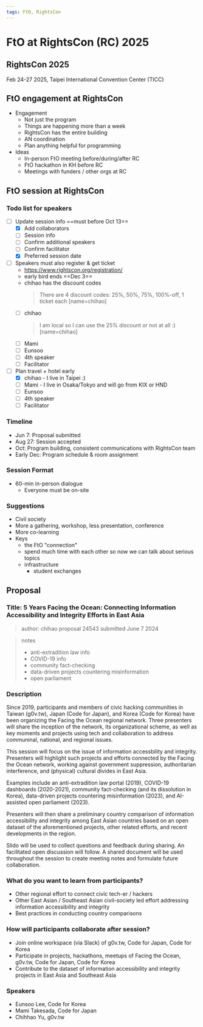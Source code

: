 ```yaml
---
tags: FtO, RightsCon
---
```

# FtO at RightsCon (RC) 2025

## RightsCon 2025
Feb 24-27 2025, Taipei International Convention Center (TICC)

## FtO engagement at RightsCon
- Engagement
    - Not just the program
    - Things are happening more than a week
    - RightsCon has the entire building
    - AN coordination
    - Plan anything helpful for programming
- Ideas
    - In-person FtO meeting before/during/after RC
    - FtO hackathon in KH before RC
    - Meetings with funders / other orgs at RC

## FtO session at RightsCon

### Todo list for speakers

- [ ] Update session info ==must before Oct 13==
    - [x] Add collaborators
    - [ ] Session info
    - [ ] Confirm additional speakers
    - [ ] Confirm facilitator
    - [x] Preferred session date
- [ ] Speakers must also register & get ticket
    - https://www.rightscon.org/registration/
    - early bird ends ==Dec 3==
    - chihao has the discount codes
        > There are 4 discount codes: 25%, 50%, 75%, 100%-off, 1 ticket each [name=chihao]
    - [ ] chihao
        > I am local so I can use the 25% discount or not at all :) [name=chihao]
    - [ ] Mami
    - [ ] Eunsoo
    - [ ] 4th speaker
    - [ ] Facilitator
- [ ] Plan travel + hotel early
    - [x] chihao - I live in Taipei :)
    - [ ] Mami - I live in Osaka/Tokyo and will go from KIX or HND
    - [ ] Eunsoo
    - [ ] 4th speaker
    - [ ] Facilitator

### Timeline

- Jun 7: Proposal submitted
- Aug 27: Session accepted
- Oct: Program building, consistent communications with RightsCon team
- Early Dec: Program schedule & room assignment

### Session Format
- 60-min in-person dialogue
    - Everyone must be on-site

### Suggestions
- Civil society
- More a gathering, workshop, less presentation, conference
- More co-learning
- Keys
    - the FtO "connection"
    - spend much time with each other so now we can talk about serious topics
    - infrastructure
        - student exchanges

## Proposal

### Title: 5 Years Facing the Ocean: Connecting Information Accessibility and Integrity Efforts in East Asia

> author: chihao
> proposal 24543
> submitted June 7 2024

> notes
> - anti-extradition law info
> - COVID-19 info
> - community fact-checking
> - data-driven projects countering misinformation
> - open parliament
> 

### Description

Since 2019, participants and members of civic hacking communities in Taiwan (g0v.tw), Japan (Code for Japan), and Korea (Code for Korea) have been organizing the Facing the Ocean regional network. Three presenters will share the inception of the network, its organizational scheme, as well as key moments and projects using tech and collaboration to address communinal, national, and regional issues.

This session will focus on the issue of information accessbility and integrity. Presenters will highlight such projects and efforts connected by the Facing the Ocean network, working against government suppression, authoritarian interference, and (physical) cultural divides in East Asia.

Examples include an anti-extradition law portal (2019), COVID-19 dashboards (2020-2021), community fact-checking (and its dissolution in Korea), data-driven projects countering misinformation (2023), and AI-assisted open parliament (2023).

Presenters will then share a preliminary country comparison of information accessibility and integrity among East Asian countries based on an open dataset of the aforementioned projects, other related efforts, and recent developments in the region.

Slido will be used to collect questions and feedback during sharing. An facilitated open discussion will follow. A shared document will be used throughout the session to create meeting notes and formulate future collaboration.

### What do you want to learn from participants?

- Other regional effort to connect civic tech-er / hackers
- Other East Asian / Southeast Asian civil-society led effort addressing information accessibility and integrity
- Best practices in conducting country comparisons

### How will participants collaborate after session?

- Join online workspace (via Slack) of g0v.tw, Code for Japan, Code for Korea
- Participate in projects, hackathons, meetups of Facing the Ocean, g0v.tw, Code for Japan, Code for Korea
- Contribute to the dataset of information accessibility and integrity projects in East Asia and Southeast Asia

### Speakers

- Eunsoo Lee, Code for Korea
- Mami Takesada, Code for Japan
- Chihhao Yu, g0v.tw
